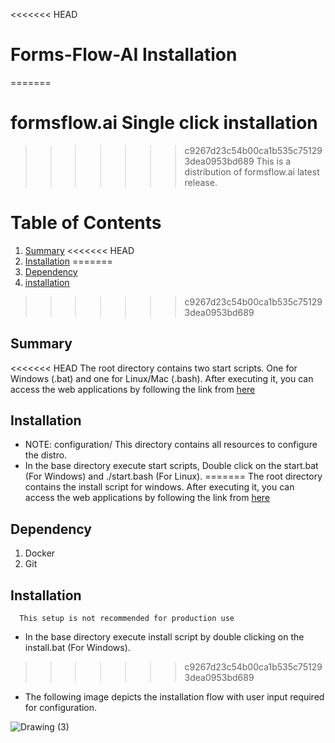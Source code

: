 <<<<<<< HEAD
# Forms-Flow-AI Installation 
=======
# formsflow.ai Single click installation
>>>>>>> c9267d23c54b00ca1b535c751293dea0953bd689
This is a distribution of formsflow.ai latest release.
 
# Table of Contents
1. [Summary](#summary)
<<<<<<< HEAD
2. [Installation](#installation)
=======
2. [Dependency](#dependency)
3. [installation](#installation)
>>>>>>> c9267d23c54b00ca1b535c751293dea0953bd689


## Summary

<<<<<<< HEAD
The root directory contains two start scripts. One for Windows (.bat) and one for Linux/Mac (.bash). After executing it, you can access the web applications by following the link from [here](../../#verifying-the-installation-status)

## Installation

- NOTE: configuration/ 
This directory contains all resources to configure the distro.
- In the base directory execute start scripts, Double click on the start.bat (For Windows) and ./start.bash (For Linux).
=======
The root directory contains the install script for windows. After executing it, you can access the web applications by following the link from [here](../../#verifying-the-installation-status)

## Dependency

1. Docker
2. Git

## Installation

```
  This setup is not recommended for production use 
```
- In the base directory execute install script by double clicking on the install.bat (For Windows).
>>>>>>> c9267d23c54b00ca1b535c751293dea0953bd689
- The following image depicts the installation flow with user input required for configuration.

![Drawing (3)](https://user-images.githubusercontent.com/94040192/160104985-35e13a88-1384-48e7-8701-87ac9fc66cb1.jpg)


